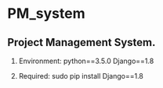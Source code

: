 # PM_system
## Project Management System.  


1. Environment: python==3.5.0   Django==1.8

2. Required: sudo pip install Django==1.8



